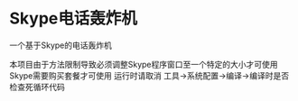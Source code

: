 # Skype电话轰炸机
一个基于Skype的电话轰炸机

 本项目由于方法限制导致必须调整Skype程序窗口至一个特定的大小才可使用
 Skype需要购买套餐才可使用
 运行时请取消 工具->系统配置->编译->编译时是否检查死循环代码

